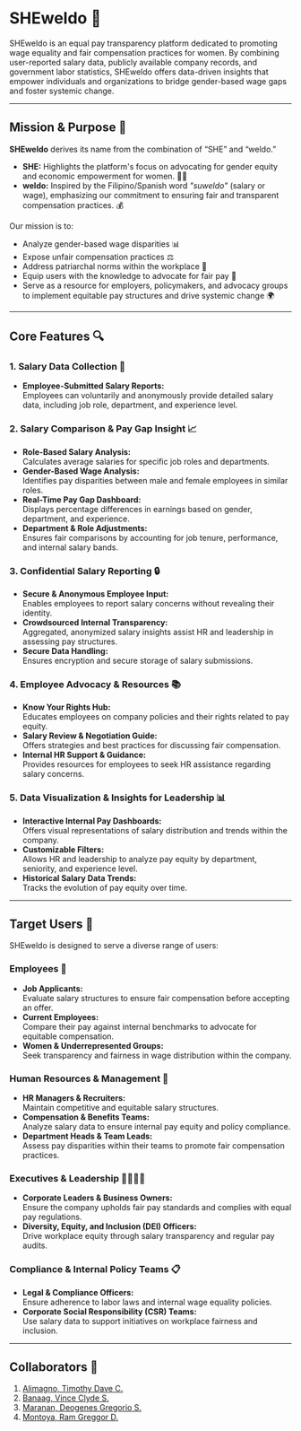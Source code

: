 # SHEweldo 🚀

SHEweldo is an equal pay transparency platform dedicated to promoting wage equality and fair compensation practices for women. By combining user-reported salary data, publicly available company records, and government labor statistics, SHEweldo offers data-driven insights that empower individuals and organizations to bridge gender-based wage gaps and foster systemic change.

---

## Mission & Purpose 🎯

**SHEweldo** derives its name from the combination of “SHE” and “weldo.”  
- **SHE:** Highlights the platform's focus on advocating for gender equity and economic empowerment for women. 👩‍💼  
- **weldo:** Inspired by the Filipino/Spanish word *"suweldo"* (salary or wage), emphasizing our commitment to ensuring fair and transparent compensation practices. 💰

Our mission is to:
- Analyze gender-based wage disparities 📊
- Expose unfair compensation practices ⚖️
- Address patriarchal norms within the workplace 🏢
- Equip users with the knowledge to advocate for fair pay 💪
- Serve as a resource for employers, policymakers, and advocacy groups to implement equitable pay structures and drive systemic change 🌍

---

## Core Features 🔍

### 1. Salary Data Collection 📝
- **Employee-Submitted Salary Reports:**  
  Employees can voluntarily and anonymously provide detailed salary data, including job role, department, and experience level.

### 2. Salary Comparison & Pay Gap Insight 📈
- **Role-Based Salary Analysis:**  
  Calculates average salaries for specific job roles and departments.
- **Gender-Based Wage Analysis:**  
  Identifies pay disparities between male and female employees in similar roles.
- **Real-Time Pay Gap Dashboard:**  
  Displays percentage differences in earnings based on gender, department, and experience.
- **Department & Role Adjustments:**  
  Ensures fair comparisons by accounting for job tenure, performance, and internal salary bands.

### 3. Confidential Salary Reporting 🔒
- **Secure & Anonymous Employee Input:**  
  Enables employees to report salary concerns without revealing their identity.
- **Crowdsourced Internal Transparency:**  
  Aggregated, anonymized salary insights assist HR and leadership in assessing pay structures.
- **Secure Data Handling:**  
  Ensures encryption and secure storage of salary submissions.

### 4. Employee Advocacy & Resources 📚
- **Know Your Rights Hub:**  
  Educates employees on company policies and their rights related to pay equity.
- **Salary Review & Negotiation Guide:**  
  Offers strategies and best practices for discussing fair compensation.
- **Internal HR Support & Guidance:**  
  Provides resources for employees to seek HR assistance regarding salary concerns.

### 5. Data Visualization & Insights for Leadership 📊
- **Interactive Internal Pay Dashboards:**  
  Offers visual representations of salary distribution and trends within the company.
- **Customizable Filters:**  
  Allows HR and leadership to analyze pay equity by department, seniority, and experience level.
- **Historical Salary Data Trends:**  
  Tracks the evolution of pay equity over time.

---

## Target Users 🎯

SHEweldo is designed to serve a diverse range of users:

### Employees 👥
- **Job Applicants:**  
  Evaluate salary structures to ensure fair compensation before accepting an offer.
- **Current Employees:**  
  Compare their pay against internal benchmarks to advocate for equitable compensation.
- **Women & Underrepresented Groups:**  
  Seek transparency and fairness in wage distribution within the company.

### Human Resources & Management 👔
- **HR Managers & Recruiters:**  
  Maintain competitive and equitable salary structures.
- **Compensation & Benefits Teams:**  
  Analyze salary data to ensure internal pay equity and policy compliance.
- **Department Heads & Team Leads:**  
  Assess pay disparities within their teams to promote fair compensation practices.

### Executives & Leadership 👩‍💼👨‍💼
- **Corporate Leaders & Business Owners:**  
  Ensure the company upholds fair pay standards and complies with equal pay regulations.
- **Diversity, Equity, and Inclusion (DEI) Officers:**  
  Drive workplace equity through salary transparency and regular pay audits.

### Compliance & Internal Policy Teams 📋
- **Legal & Compliance Officers:**  
  Ensure adherence to labor laws and internal wage equality policies.
- **Corporate Social Responsibility (CSR) Teams:**  
  Use salary data to support initiatives on workplace fairness and inclusion.

---

## Collaborators 🤝

1. [Alimagno, Timothy Dave C.](https://github.com/mothy-08)  
2. [Banaag, Vince Clyde S.](https://github.com/mimikyow)  
3. [Maranan, Deogenes Gregorio S.](https://github.com/DeogenesMaranan)  
4. [Montoya, Ram Greggor D.](https://github.com/rmuuu)
